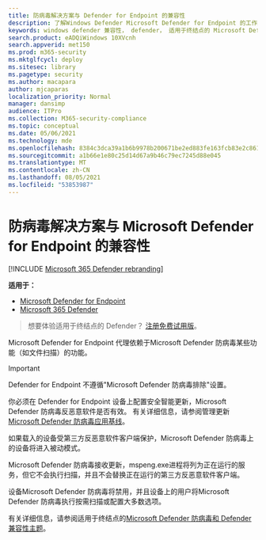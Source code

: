 ```yaml
---
title: 防病毒解决方案与 Defender for Endpoint 的兼容性
description: 了解Windows Defender Microsoft Defender for Endpoint 的工作原理，以及它如何使用第三方反恶意软件客户端。
keywords: windows defender 兼容性， defender， 适用于终结点的 Microsoft Defender， 终结点的 defender， 防病毒， mde
search.product: eADQiWindows 10XVcnh
search.appverid: met150
ms.prod: m365-security
ms.mktglfcycl: deploy
ms.sitesec: library
ms.pagetype: security
ms.author: macapara
author: mjcaparas
localization_priority: Normal
manager: dansimp
audience: ITPro
ms.collection: M365-security-compliance
ms.topic: conceptual
ms.date: 05/06/2021
ms.technology: mde
ms.openlocfilehash: 8384c3dca39a1b6b9978b200671be2ed883fe163fcb83e2c86122f951fe0368a
ms.sourcegitcommit: a1b66e1e80c25d14d67a9b46c79ec7245d88e045
ms.translationtype: MT
ms.contentlocale: zh-CN
ms.lasthandoff: 08/05/2021
ms.locfileid: "53853987"
---
```

# <a name="antivirus-solution-compatibility-with-microsoft-defender-for-endpoint"></a>防病毒解决方案与 Microsoft Defender for Endpoint 的兼容性

[!INCLUDE [Microsoft 365 Defender rebranding](../../includes/microsoft-defender.md)]

**适用于：**
- [Microsoft Defender for Endpoint](https://go.microsoft.com/fwlink/p/?linkid=2154037)
- [Microsoft 365 Defender](https://go.microsoft.com/fwlink/?linkid=2118804)


> 想要体验适用于终结点的 Defender？ [注册免费试用版](https://signup.microsoft.com/create-account/signup?products=7f379fee-c4f9-4278-b0a1-e4c8c2fcdf7e&ru=https://aka.ms/MDEp2OpenTrial?ocid=docs-wdatp-defendercompat-abovefoldlink)。

Microsoft Defender for Endpoint 代理依赖于Microsoft Defender 防病毒某些功能（如文件扫描）的功能。

>[!IMPORTANT]
>Defender for Endpoint 不遵循"Microsoft Defender 防病毒排除"设置。 

你必须在 Defender for Endpoint 设备上配置安全智能更新，Microsoft Defender 防病毒反恶意软件是否有效。 有关详细信息，请参阅管理更新[Microsoft Defender 防病毒应用基线](manage-updates-baselines-microsoft-defender-antivirus.md)。

如果载入的设备受第三方反恶意软件客户端保护，Microsoft Defender 防病毒上的设备将进入被动模式。

Microsoft Defender 防病毒接收更新，mspeng.exe进程将列为正在运行的服务，但它不会执行扫描，并且不会替换正在运行的第三方反恶意软件客户端。

设备Microsoft Defender 防病毒将禁用，并且设备上的用户将Microsoft Defender 防病毒执行按需扫描或配置大多数选项。

有关详细信息，请参阅适用于终结点的[Microsoft Defender 防病毒和 Defender 兼容性主题](microsoft-defender-antivirus-compatibility.md)。

